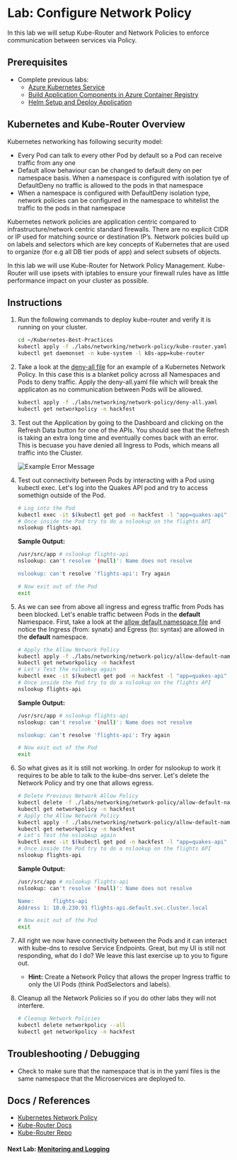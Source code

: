 # Lab: Configure Network Policy

In this lab we will setup Kube-Router and Network Policies to enforce communication between services via Policy.

## Prerequisites

* Complete previous labs:
    * [Azure Kubernetes Service](../../create-aks-cluster/README.md)
    * [Build Application Components in Azure Container Registry](../../build-application/README.md)
    * [Helm Setup and Deploy Application](../../helm-setup-deploy/README.md)

## Kubernetes and Kube-Router Overview

Kubernetes networking has following security model:

* Every Pod can talk to every other Pod by default so a Pod can receive traffic from any one
* Default allow behaviour can be changed to default deny on per namespace basis. When a namespace is configured with isolation tye of DefaultDeny no traffic is allowed to the pods in that namespace
* When a namespace is configured with DefaultDeny isolation type, network policies can be configured in the namespace to whitelist the traffic to the pods in that namespace

Kubernetes network policies are application centric compared to infrastructure/network centric standard firewalls. There are no explicit CIDR or IP used for matching source or destination IP’s. Network policies build up on labels and selectors which are key concepts of Kubernetes that are used to organize (for e.g all DB tier pods of app) and select subsets of objects.

In this lab we will use Kube-Router for Network Policy Management. Kube-Router will use ipsets with iptables to ensure your firewall rules have as little performance impact on your cluster as possible.

## Instructions

1. Run the following commands to deploy kube-router and verify it is running on your cluster.

   ```bash
   cd ~/Kubernetes-Best-Practices
   kubectl apply -f ./labs/networking/network-policy/kube-router.yaml
   kubectl get daemonset -n kube-system -l k8s-app=kube-router
   ```

2. Take a look at the [deny-all file](deny-all.yaml) for an example of a Kubernetes Network Policy. In this case this is a blanket policy across all Namespaces and Pods to deny traffic. Apply the deny-all.yaml file which will break the applicaton as no communication between Pods will be allowed.

    ```bash
    kubectl apply -f ./labs/networking/network-policy/deny-all.yaml
    kubectl get networkpolicy -n hackfest
    ```

3. Test out the Application by going to the Dashboard and clicking on the Refresh Data button for one of the APIs. You should see that the Refresh is taking an extra long time and eventually comes back with an error. This is becuase you have denied all Ingress to Pods, which means all traffic into the Cluster.

    ![Example Error Message](img-refresh-error.png "Error from Data Refresh")

4. Test out connectivity between Pods by interacting with a Pod using kubectl exec. Let's log into the Quakes API pod and try to access somethign outside of the Pod.

    ```bash
    # Log into the Pod
    kubectl exec -it $(kubectl get pod -n hackfest -l "app=quakes-api" -o jsonpath='{.items[0].metadata.name}') -n hackfest -- /bin/sh
    # Once inside the Pod try to do a nslookup on the flights API
    nslookup flights-api
    ```

    **Sample Output:**
    ```bash
    /usr/src/app # nslookup flights-api
    nslookup: can't resolve '(null)': Name does not resolve

    nslookup: can't resolve 'flights-api': Try again
    ```

    ```bash
    # Now exit out of the Pod
    exit
    ```

5. As we can see from above all ingress and egress traffic from Pods has been blocked. Let's enable traffic between Pods in the **default** Namespace. First, take a look at the [allow default namespace file](allow-default-namespace.yaml) and notice the Ingress (from: synatx) and Egress (to: syntax) are allowed in the **default** namespace.

    ```bash
    # Apply the Allow Network Policy
    kubectl apply -f ./labs/networking/network-policy/allow-default-namespace.yaml
    kubectl get networkpolicy -n hackfest
    # Let's Test the nslookup again
    kubectl exec -it $(kubectl get pod -n hackfest -l "app=quakes-api" -o jsonpath='{.items[0].metadata.name}') -n hackfest -- /bin/sh
    # Once inside the Pod try to do a nslookup on the flights API
    nslookup flights-api
    ```

    **Sample Output:**
    ```bash
    /usr/src/app # nslookup flights-api
    nslookup: can't resolve '(null)': Name does not resolve

    nslookup: can't resolve 'flights-api': Try again
    ```

    ```bash
    # Now exit out of the Pod
    exit
    ```

6. So what gives as it is still not working. In order for nslookup to work it requires to be able to talk to the kube-dns server. Let's delete the Network Policy and try one that allows egress.

    ```bash
    # Delete Previous Network Allow Policy
    kubectl delete -f ./labs/networking/network-policy/allow-default-namespace.yaml
    kubectl get networkpolicy -n hackfest
    # Apply the Allow Network Policy
    kubectl apply -f ./labs/networking/network-policy/allow-default-namespace-with-egress.yaml
    kubectl get networkpolicy -n hackfest
    # Let's Test the nslookup again
    kubectl exec -it $(kubectl get pod -n hackfest -l "app=quakes-api" -o jsonpath='{.items[0].metadata.name}') -n hackfest -- /bin/sh
    # Once inside the Pod try to do a nslookup on the flights API
    nslookup flights-api
    ```

    **Sample Output:**
    ```bash
    /usr/src/app # nslookup flights-api
    nslookup: can't resolve '(null)': Name does not resolve

    Name:      flights-api
    Address 1: 10.0.230.91 flights-api.default.svc.cluster.local
    ```

    ```bash
    # Now exit out of the Pod
    exit
    ```

7. All right we now have connectivity between the Pods and it can interact with kube-dns to resolve Service Endpoints. Great, but my UI is still not responding, what do I do? We leave this last exercise up to you to figure out.

    * **Hint:** Create a Network Policy that allows the proper Ingress traffic to only the UI Pods (think PodSelectors and labels).

8. Cleanup all the Network Policies so if you do other labs they will not interfere.

    ```bash
    # Cleanup Network Policies
    kubectl delete networkpolicy --all
   kubectl get networkpolicy -n hackfest
    ```

## Troubleshooting / Debugging

* Check to make sure that the namespace that is in the yaml files is the same namespace that the Microservices are deployed to.

## Docs / References

* [Kubernetes Network Policy](https://kubernetes.io/docs/concepts/services-networking/network-policies/)
* [Kube-Router Docs](https://www.kube-router.io/)
* [Kube-Router Repo](https://github.com/cloudnativelabs/kube-router)

#### Next Lab: [Monitoring and Logging](../../monitoring-logging/README.md)
